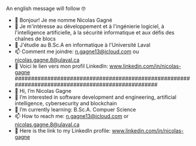 An english message will follow 🤓
- 👋 Bonjour! Je me nomme Nicolas Gagné
- 👀 Je m'intéresse au développement et à l'ingénierie logiciel, à l'intelligence artificielle, à la sécurité informatique et aux défis des chaînes de blocs
- 🌱 J'étudie au B.Sc.A en informatique à l'Université Laval
- 📫 Comment me joindre: n.gagne13@icloud.com ou nicolas.gagne.8@ulaval.ca
- 👔 Voici le lien vers mon profil LinkedIn: www.linkedin.com/in/nicolas-gagne
##################################################################################################
- 👋 Hi, I’m Nicolas Gagne
- 👀 I’m interested in software development and engineering, artificial intelligence, cybersecurity and blockchain
- 🌱 I’m currently learning: B.Sc.A. Compuer Science
- 📫 How to reach me: n.gagne13@icloud.com or nicolas.gagne.8@ulaval.ca
- 👔 Here is the link to my LinkedIn profile: www.linkedin.com/in/nicolas-gagne

